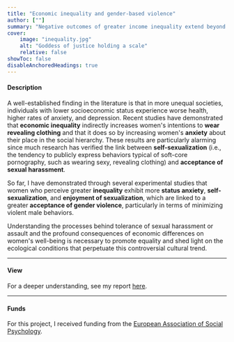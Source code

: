 ```yaml
---
title: "Economic inequality and gender-based violence" 
author: [""]
summary: "Negative outcomes of greater income inequality extend beyond economic disparities, including lower well-being, shorter life expectancy, and higher mortality rates. This project intends to add a tile to this picture by investigating whether greater inequality is also linked to higher tolerance of gender-based violence among women."
cover:
    image: "inequality.jpg"
    alt: "Goddess of justice holding a scale"
    relative: false
showToc: false
disableAnchoredHeadings: true
---
```


#### Description

A well-established finding in the literature is that in more unequal societies, individuals with lower socioeconomic status experience worse health, higher rates of anxiety, and depression. Recent studies have demonstrated that **economic inequality** indirectly increases women's intentions to **wear revealing clothing** and that it does so by increasing women's **anxiety** about their place in the social hierarchy. These results are particularly alarming since much research has verified the link between **self-sexualization** (i.e., the tendency to publicly express behaviors typical of soft-core pornography, such as wearing sexy, revealing clothing) and **acceptance of sexual harassment**.

So far, I have demonstrated through several experimental studies that women who perceive greater **inequality** exhibit more **status anxiety**, **self-sexualization**, and **enjoyment of sexualization**, which are linked to a greater **acceptance of gender violence**, particularly in terms of minimizing violent male behaviors.

Understanding the processes behind tolerance of sexual harassment or assault and the profound consequences of economic differences on women's well-being is necessary to promote equality and shed light on the ecological conditions that perpetuate this controversial cultural trend.

------------------------------------------------------------------------

#### View

For a deeper understanding, see my report [here](https://www.easp.eu/news/itm/easp_seedcorn_grant_report-1836.html).

------------------------------------------------------------------------

#### Funds

For this project, I received funding from the [European Association of Social Psychology](https://www.easp.eu/).
